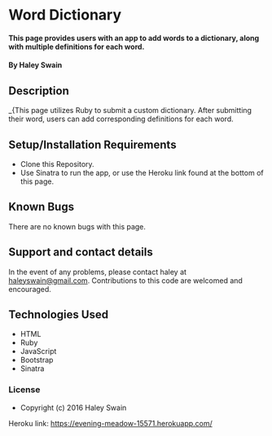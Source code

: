 # Word Dictionary

#### This page provides users with an app to add words to a dictionary, along with multiple definitions for each word.

#### By Haley Swain

## Description

_{This page utilizes Ruby to submit a custom dictionary. After submitting their word, users can add corresponding definitions for each word.

## Setup/Installation Requirements

* Clone this Repository.
* Use Sinatra to run the app, or use the Heroku link found at the bottom of this page.

## Known Bugs

There are no known bugs with this page.

## Support and contact details

In the event of any problems, please contact haley at haleyswain@gmail.com. Contributions to this code are welcomed and encouraged.

## Technologies Used
* HTML
* Ruby
* JavaScript
* Bootstrap
* Sinatra

### License

* Copyright (c) 2016 Haley Swain

Heroku link: https://evening-meadow-15571.herokuapp.com/
